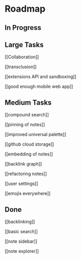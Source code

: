# Roadmap

## In Progress

## Large Tasks

[[Collaboration]]

[[transclusion]]

[[extensions API and sandboxing]]

[[good enough mobile web app]]

## Medium Tasks

[[compound search]]

[[pinning of notes]]

[[improved universal palette]]

[[github cloud storage]]

[[embedding of notes]]

[[backlink graph]]

[[refactoring notes]]

[[user settings]]

[[emojis everywhere]]

## Done

[[backlinking]]

[[basic search]]

[[note sidebar]]

[[note explorer]]